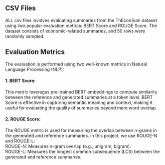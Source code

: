 ## CSV Files
ALL csv files involves evaluating summaries from the ThEconSum dataset using two popular evaluation metrics: BERT Score and ROUGE Score. 
The dataset consists of economic-related summaries, and 50 rows were randomly sampled.

## Evaluation Metrics
The evaluation is performed using two well-known metrics in Natural Language Processing (NLP):

#### 1. BERT Score:
  This metric leverages pre-trained BERT embeddings to compute similarity between the reference and generated summaries at a token level.
BERT Score is effective in capturing semantic meaning and context, making it useful for evaluating the quality of summaries beyond mere word overlap.

#### 2. ROUGE Score:
  The ROUGE metric is used for measuring the overlap between n-grams in the generated and reference summaries.
In this project, we use ROUGE-N and ROUGE-L:<br>
ROUGE-N: Measures n-gram overlap (e.g., unigram, bigram).<br>
ROUGE-L: Measures the longest common subsequence (LCS) between the generated and reference summaries.
